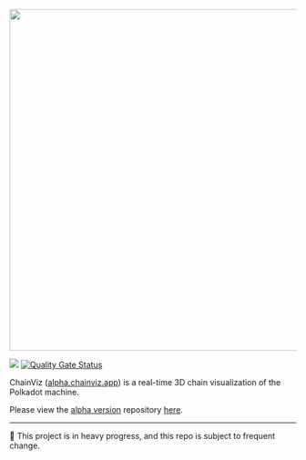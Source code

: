 <p align="center">
    <img width="600" src="https://raw.githubusercontent.com/helikon-labs/chainviz-v1/development/readme-files/chainviz-logo.png">
</p>

![](https://github.com/helikon-labs/chainviz-v1/actions/workflows/prettier_eslint.yml/badge.svg)
[![Quality Gate Status](https://sonarcloud.io/api/project_badges/measure?project=helikon-labs_chainviz-v1&metric=alert_status)](https://sonarcloud.io/summary/new_code?id=helikon-labs_chainviz)

ChainViz ([alpha.chainviz.app](https://v1.chainviz.app)) is a real-time 3D chain visualization of the Polkadot machine.

Please view the [alpha version](https://alpha.chainviz.app) repository [here](https://github.com/helikon-labs/chainviz).

<!--p align="center">
    <a href="https://alpha.chainviz.app" target="_blank"><img width="100%" src="https://raw.githubusercontent.com/helikon-labs/chainviz/development/readme_files/screenshot_01.png"></a>
</p-->

---

🚧 This project is in heavy progress, and this repo is subject to frequent change.
